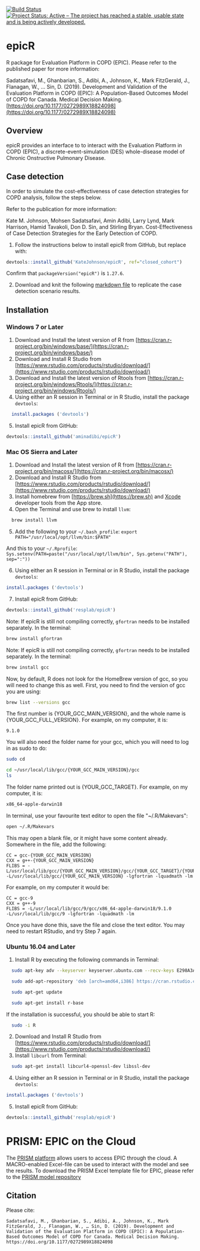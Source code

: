 [![Build Status](https://travis-ci.org/resplab/epicR.svg?branch=master)](https://travis-ci.org/resplab/epicR)
[![Project Status: Active – The project has reached a stable, usable state and is being actively developed.](https://www.repostatus.org/badges/latest/active.svg)](https://www.repostatus.org/#active)


# epicR
R package for Evaluation Platform in COPD (EPIC). Please refer to the published paper for more information: 

Sadatsafavi, M., Ghanbarian, S., Adibi, A., Johnson, K., Mark FitzGerald, J., Flanagan, W., … Sin, D. (2019). Development and Validation of the Evaluation Platform in COPD (EPIC): A Population-Based Outcomes Model of COPD for Canada. Medical Decision Making. [https://doi.org/10.1177/0272989X18824098](https://doi.org/10.1177/0272989X18824098)


## Overview
epicR provides an interface to to interact with the Evaluation Platform in COPD (EPIC), a discrete-event-simulation (DES) whole-disease model of Chronic Onstructive Pulmonary Disease.

## Case detection
In order to simulate the cost-effectiveness of case detection strategies for COPD analysis, follow the steps below. 

Refer to the publication for more information:

Kate M. Johnson, Mohsen Sadatsafavi, Amin Adibi, Larry Lynd, Mark Harrison, Hamid Tavakoli, Don D. Sin, and Stirling Bryan. Cost-Effectiveness of Case Detection Strategies for the Early Detection of COPD.

1. Follow the instructions below to install epicR from GitHub, but replace with:

```r
devtools::install_github('KateJohnson/epicR', ref="closed_cohort")
```
Confirm that `packageVersion("epicR")` is `1.27.6`.

2. Download and knit the following [markdown file]() to replicate the case detection scenario results.


## Installation
### Windows 7 or Later
1. Download and Install the latest version of R from [https://cran.r-project.org/bin/windows/base/](https://cran.r-project.org/bin/windows/base/)
2. Download and Install R Studio from [https://www.rstudio.com/products/rstudio/download/](https://www.rstudio.com/products/rstudio/download/)
3. Download and Install the latest version of Rtools from [https://cran.r-project.org/bin/windows/Rtools/](https://cran.r-project.org/bin/windows/Rtools/) 
4. Using either an R session in Terminal or in R Studio, install the package `devtools`:

```r
  install.packages ('devtools')
```

5. Install epicR from GitHub:

```r
devtools::install_github('aminadibi/epicR')
```


### Mac OS Sierra and Later
1. Download and Install the latest version of R from [https://cran.r-project.org/bin/macosx/](https://cran.r-project.org/bin/macosx/)
2. Download and Install R Studio from [https://www.rstudio.com/products/rstudio/download/](https://www.rstudio.com/products/rstudio/download/)
3. Install homebrew from [https://brew.sh](https://brew.sh) and [Xcode](https://developer.apple.com/xcode/) developer tools from the App store.
4. Open the Terminal and use brew to install `llvm`:

```bash
  brew install llvm
```

5. Add the following to your `~/.bash_profile`:
  `export PATH="/usr/local/opt/llvm/bin:$PATH"`
  
  And this to your `~/.Rprofile`:
  `Sys.setenv(PATH=paste("/usr/local/opt/llvm/bin", Sys.getenv("PATH"), sep=":"))`
  
6. Using either an R session in Terminal or in R Studio, install the package `devtools`:

```r
install.packages ('devtools')
```

7. Install epicR from GitHub:
```r
devtools::install_github('resplab/epicR')
```

Note: If epicR is still not compiling correctly, `gfortran` needs to be installed separately. In the terminal:

```bash
brew install gfortran
```


Note: If epicR is still not compiling correctly, `gfortran` needs to be installed separately. In the terminal:

```bash
brew install gcc
```

Now, by default, R does not look for the HomeBrew version of gcc, so you will need to change this as well. First, you need to find the version of gcc you
are using:

```bash
brew list --versions gcc
```

The first number is {YOUR_GCC_MAIN_VERSION}, and the whole name is {YOUR_GCC_FULL_VERSION}. For example, on my computer, it is:

```
9.1.0
```

You will also need the folder name for your gcc, which you will need to log in as sudo to do:

```bash
sudo cd 
```

```bash
cd ~/usr/local/lib/gcc/{YOUR_GCC_MAIN_VERSION}/gcc
ls
```

The folder name printed out is {YOUR_GCC_TARGET}. For example, on my computer, it is:

```bash
x86_64-apple-darwin18
```

In terminal, use your favourite text editor to open the file "~/.R/Makevars":

```bash
open ~/.R/Makevars
```

This may open a blank file, or it might have some content already. Somewhere in the file, add the following:

```
CC = gcc-{YOUR_GCC_MAIN_VERSION}
CXX = g++-{YOUR_GCC_MAIN_VERSION}
FLIBS = -L/usr/local/lib/gcc/{YOUR_GCC_MAIN_VERSION}/gcc/{YOUR_GCC_TARGET}/{YOUR_GCC_FULL_VERSION} 
-L/usr/local/lib/gcc/{YOUR_GCC_MAIN_VERSION} -lgfortran -lquadmath -lm
```

For example, on my computer it would be:

```
CC = gcc-9
CXX = g++-9
FLIBS = -L/usr/local/lib/gcc/9/gcc/x86_64-apple-darwin18/9.1.0
-L/usr/local/lib/gcc/9 -lgfortran -lquadmath -lm
```

Once you have done this, save the file and close the text editor. You may need to restart RStudio, and try Step 7 again.


### Ubuntu 16.04 and Later
1. Install R by executing the following commands in Terminal:

```bash
  sudo apt-key adv --keyserver keyserver.ubuntu.com --recv-keys E298A3A825C0D65DFD57CBB651716619E084DAB9
```
```bash
  sudo add-apt-repository 'deb [arch=amd64,i386] https://cran.rstudio.com/bin/linux/ubuntu xenial/'
```
```bash
  sudo apt-get update
```
```bash
  sudo apt-get install r-base
```
If the installation is successful, you should be able to start R:
```bash
  sudo -i R
```

2. Download and Install R Studio from [https://www.rstudio.com/products/rstudio/download/](https://www.rstudio.com/products/rstudio/download/)
3. Install `libcurl` from Terminal: 

```bash
  sudo apt-get install libcurl4-openssl-dev libssl-dev
```

4. Using either an R session in Terminal or in R Studio, install the package `devtools`:

```r
install.packages ('devtools')
```
  
5. Install epicR from GitHub:

```r
devtools::install_github('resplab/epicR')
```

# PRISM: EPIC on the Cloud

The [PRISM platform](https://prism.resp.core.ubc.ca) allows users to access EPIC through the cloud. A MACRO-enabled Excel-file can be used to interact with the model and see the results. To download the PRISM Excel template file for EPIC, please refer to the [PRISM model repository](http://resp.core.ubc.ca/ipress/prism)

## Citation

Please cite:

```Sadatsafavi, M., Ghanbarian, S., Adibi, A., Johnson, K., Mark FitzGerald, J., Flanagan, W., … Sin, D. (2019). Development and Validation of the Evaluation Platform in COPD (EPIC): A Population-Based Outcomes Model of COPD for Canada. Medical Decision Making. https://doi.org/10.1177/0272989X18824098```
